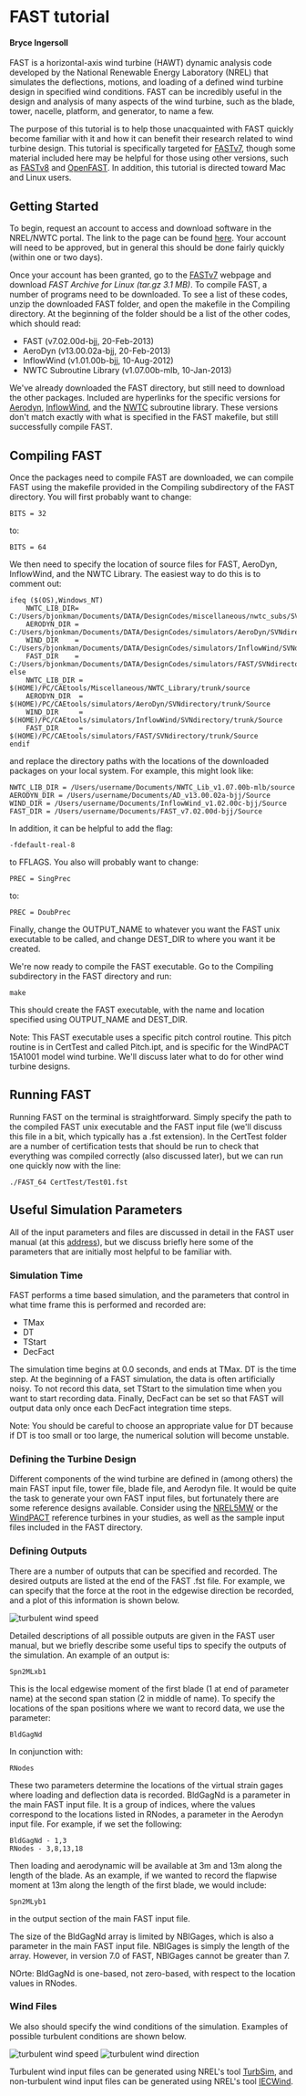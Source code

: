 # FAST tutorial

#### Bryce Ingersoll

FAST is a horizontal-axis wind turbine (HAWT) dynamic analysis code developed
by the National Renewable Energy Laboratory (NREL)
that simulates the deflections, motions, and loading of a defined wind
turbine design in specified wind conditions. FAST can be incredibly useful in
the design and analysis of many aspects of the wind turbine, such as the blade,
tower, nacelle, platform, and generator, to name a few.

The purpose of this tutorial is to help those unacquainted with FAST quickly
become familiar with it and how it can benefit their research related to
wind turbine design. This tutorial is specifically targeted for [FASTv7](https://nwtc.nrel.gov/FAST7), though
some material included here may be helpful for those using other versions,
such as [FASTv8](https://nwtc.nrel.gov/FAST8) and [OpenFAST](https://nwtc.nrel.gov/OpenFAST). 
In addition, this tutorial is directed toward Mac and Linux users.

## Getting Started

To begin, request an account to access and download software in the NREL/NWTC
portal. The link to the page can be found [here](https://nwtc.nrel.gov/enduser/register). 
Your account will need to be approved, but in general this should be done fairly quickly (within one or
two days).

Once your account has been granted, go to the [FASTv7](https://nwtc.nrel.gov/FAST7) webpage and download
*FAST Archive for Linux (tar.gz 3.1 MB)*. To compile FAST, a number of
programs need to be downloaded. To see a list of these codes, unzip the
downloaded FAST folder, and open the makefile in the Compiling directory. At
the beginning of the folder should be a list of the other codes, which should
read:

* FAST                    (v7.02.00d-bjj, 20-Feb-2013)
* AeroDyn                 (v13.00.02a-bjj, 20-Feb-2013)
* InflowWind              (v1.01.00b-bjj, 10-Aug-2012)
* NWTC Subroutine Library (v1.07.00b-mlb, 10-Jan-2013)

We've already downloaded the FAST directory, but still need to download the
other packages. Included are hyperlinks for the specific versions for
[Aerodyn](https://nwtc.nrel.gov/AeroDyn13), [InflowWind](https://nwtc.nrel.gov/InflowWind1), and the [NWTC](https://nwtc.nrel.gov/nwtc_subs) subroutine library. These versions
don't match exactly with what is specified in the FAST makefile, but still
successfully compile FAST.


## Compiling FAST

Once the packages need to compile FAST are downloaded, we can compile FAST
using the makefile provided in the Compiling subdirectory of the FAST directory.
You will first probably want to change:

    BITS = 32

to:

    BITS = 64

We then need to specify the location of source files for FAST, AeroDyn,
InflowWind, and the NWTC Library. The easiest way to do this is to comment
out:

    ifeq ($(OS),Windows_NT)
        NWTC_LIB_DIR= C:/Users/bjonkman/Documents/DATA/DesignCodes/miscellaneous/nwtc_subs/SVNdirectory/trunk/source
        AERODYN_DIR = C:/Users/bjonkman/Documents/DATA/DesignCodes/simulators/AeroDyn/SVNdirectory/trunk/Source
        WIND_DIR    = C:/Users/bjonkman/Documents/DATA/DesignCodes/simulators/InflowWind/SVNdirectory/trunk/Source
        FAST_DIR    = C:/Users/bjonkman/Documents/DATA/DesignCodes/simulators/FAST/SVNdirectory/trunk/Source
    else
        NWTC_LIB_DIR = $(HOME)/PC/CAEtools/Miscellaneous/NWTC_Library/trunk/source
        AERODYN_DIR  = $(HOME)/PC/CAEtools/simulators/AeroDyn/SVNdirectory/trunk/Source
        WIND_DIR     = $(HOME)/PC/CAEtools/simulators/InflowWind/SVNdirectory/trunk/Source
        FAST_DIR     = $(HOME)/PC/CAEtools/simulators/FAST/SVNdirectory/trunk/Source
    endif

and replace the directory paths with the locations of the downloaded packages
on your local system. For example, this might look like:

    NWTC_LIB_DIR = /Users/username/Documents/NWTC_Lib_v1.07.00b-mlb/source
    AERODYN_DIR = /Users/username/Documents/AD_v13.00.02a-bjj/Source
    WIND_DIR = /Users/username/Documents/InflowWind_v1.02.00c-bjj/Source
    FAST_DIR = /Users/username/Documents/FAST_v7.02.00d-bjj/Source

In addition, it can be helpful to add the flag:

    -fdefault-real-8

to FFLAGS. You also will probably want to change:

    PREC = SingPrec

to:

    PREC = DoubPrec

Finally, change the OUTPUT_NAME to whatever you want the FAST unix executable
to be called, and change DEST_DIR to where you want it be created.

We're now ready to compile the FAST executable. Go to the Compiling
subdirectory in the FAST directory and run:

    make

This should create the FAST executable, with the name and location specified
using OUTPUT_NAME and DEST_DIR.

Note: This FAST executable uses a specific pitch control routine. This pitch routine is in CertTest and called Pitch.ipt, and is specific for the WindPACT 15A1001 model wind turbine. We'll discuss later what to do for other wind turbine designs.

## Running FAST

Running FAST on the terminal is straightforward. Simply specify the path to
the compiled FAST unix executable and the FAST input file (we'll
discuss this file in a bit, which typically has a .fst extension). In the CertTest
folder are a number of certification tests that should be run to check that
everything was compiled correctly (also discussed later), but we can run one quickly
now with the line:

    ./FAST_64 CertTest/Test01.fst

## Useful Simulation Parameters

All of the input parameters and files are discussed in detail in the FAST
user manual (at this [address](http://wind.nrel.gov/public/bjonkman/TestPage/FAST.pdf)), but we discuss briefly here some of the
parameters that are initially most helpful to be familiar with.

### Simulation Time

FAST performs a
time based simulation, and the parameters that control in what time frame this
is performed and recorded are:

* TMax
* DT
* TStart
* DecFact

The simulation time begins at 0.0 seconds, and ends at TMax. DT is the time step.
At the beginning of a FAST simulation, the data is often artificially noisy.
To not record this data, set TStart to the simulation time when you want
to start recording data. Finally, DecFact can be set so that FAST will output
data only once each DecFact integration time steps.


Note: You should be careful to choose an appropriate value for DT because if DT is too small or too large, the numerical solution will become unstable.

### Defining the Turbine Design

Different components of the wind turbine are defined in (among others)
the main FAST input file,
tower file, blade file, and Aerodyn file. It would be quite the task to generate
your own FAST input files, but fortunately there are some reference designs
available. Consider using the [NREL5MW](http://wind.nrel.gov/public/jjonkman/NRELOffshrBsline5MW/) or the [WindPACT](https://github.com/IEAWindTask37/WindPACT-RWT) reference turbines in
your studies, as well as the sample input files included in the FAST directory.

### Defining Outputs

There are a number of outputs that can be specified and recorded. The desired
outputs are listed at the end of the FAST .fst file. For example, we can specify
that the force at the root in the edgewise direction be recorded, and a plot
of this information is shown below.

![turbulent wind speed](figures/RootFxc1_turb.png)

Detailed descriptions of all possible outputs are given in the FAST user manual,
but we briefly describe some useful tips to specify the outputs of the simulation.
An example of an output is:

    Spn2MLxb1

This is the local edgewise moment of the first blade (1 at end of parameter name)
at the second span station (2 in middle of name).
To specify the locations of the span positions where we want to record data,
we use the parameter:

    BldGagNd

In conjunction with:

    RNodes

These two parameters determine the locations of the virtual strain gages where
loading and deflection data is recorded.
BldGagNd is a parameter in the main FAST input file. It is a group of indices,
where the values correspond to the locations listed in RNodes, a parameter in
the Aerodyn input file. For example, if we set the following:

    BldGagNd - 1,3
    RNodes - 3,8,13,18

Then loading and aerodynamic will be available at 3m and 13m along the length of
the blade. As an example, if we wanted to record the flapwise moment at 13m
along the length of the first blade, we would include:

    Spn2MLyb1

in the output section of the main FAST input file.

The size of the BldGagNd array is limited by NBlGages, which is also a
parameter in the main FAST input file. NBlGages is simply the length of the array.
However, in version 7.0 of FAST, NBlGages cannot be greater than 7.

NOrte: BldGagNd is one-based, not zero-based, with respect to the location
values in RNodes.

### Wind Files

We also should specify the wind conditions of the simulation. Examples of
possible turbulent conditions are shown below.

![turbulent wind speed](figures/turb_windspeed.png)
![turbulent wind direction](figures/turb_winddir.png)


Turbulent wind input files can be generated using NREL's tool [TurbSim](https://nwtc.nrel.gov/TurbSim), and
non-turbulent wind input files can be generated using NREL's tool [IECWind](https://nwtc.nrel.gov/IECWind).
